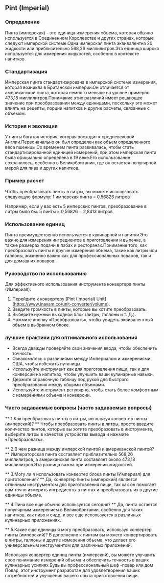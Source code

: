 ## Pint (Imperial)

### Определение
Пинта (имперская) - это единица измерения объема, которая обычно используется в Соединенном Королевстве и других странах, которые следуют имперской системе.Одна имперская пинта эквивалентна 20 жидкости или приблизительно 568,26 миллилитров.Эта единица широко используется для измерения жидкостей, особенно в контексте напитков.

### Стандартизация
Имперская пинта стандартизирована в имперской системе измерения, которая возникла в Британской империи.Он отличается от американской пинта, которая немного меньше на уровне примерно 473,18 миллилитров.Понимание этих различий имеет решающее значение при преобразовании между единицами, поскольку это может влиять на рецепты, порции напитков и другие расчеты, связанные с объемом.

### История и эволюция
У пинты богатая история, которая восходит к средневековой Англии.Первоначально он был определен как объем определенного веса пшеницы.Со временем пинта развивалась, чтобы стать стандартизированной единицей измерений, при этом имперская пинта была официально определена в 19 веке.Его использование сохранилось, особенно в Великобритании, где он остается популярной мерой для пива и других напитков.

### Пример расчет
Чтобы преобразовать пинты в литры, вы можете использовать следующую формулу:
1 имперская пинта = 0,56826 литров

Например, если у вас есть 5 имперских пинтов, преобразование в литры было бы:
5 пинты × 0,56826 = 2,8413 литров

### Использование единиц
Пинта преимущественно используется в кулинарной и напитки.Это важно для измерения ингредиентов в приготовлении и выпечке, а также размерах подачи в пабах и ресторанах.Понимание того, как преобразовать пинты в другие измерения объема, такие как литры или галлоны, жизненно важно как для профессиональных поваров, так и для домашних поваров.

### Руководство по использованию
Для эффективного использования инструмента конвертера пинты (Империал):
1. Перейдите к конвертеру [Pint (Imperial) Unit] (https://www.inayam.co/unit-converter/volume).
2. Введите громкость в пинты, которые вы хотите преобразовать.
3. Выберите нужный выходной блок (литры, галлоны и т. Д.).
4. Нажмите кнопку «Преобразовать», чтобы увидеть эквивалентный объем в выбранном блоке.

### лучшие практики для оптимального использования
- Всегда дважды проверяйте свои значения ввода, чтобы обеспечить точность.
- Ознакомьтесь с различиями между Империалом и измерениями США, чтобы избежать путаницы.
- Используйте инструмент как для приготовления пищи, так и для конверсий на напитках, чтобы улучшить ваши кулинарные навыки.
- Держите справочную таблицу под рукой для быстрого преобразования между общими объемами.
- Используйте инструмент регулярно, чтобы стать более комфортным с измерениями объема и конверсии.

### Часто задаваемые вопросы (часто задаваемые вопросы)

** 1.Как преобразовать пинты в литры, используя конвертер пинты (имперский)? **
Чтобы преобразовать пинты в литры, просто введите количество пинтов, которые вы хотите преобразовать в инструменте, выберите литры в качестве устройства вывода и нажмите «Преобразовать».

** 2.В чем разница между имперской пинтой и американской пинтой? **
Императорская пинта составляет приблизительно 568,26 миллилитров, а американская пинта составляет около 473,18 миллилитров.Эта разница важна при измерении жидкостей.

** 3.Могу ли я использовать конвертер блока пинты (Империал) для приготовления? **
Да, конвертер пинты (имперский) является отличным инструментом для приготовления пищи, так как он помогает вам точно измерить ингредиенты в пинтах и ​​преобразовать их в другие единицы объема.

** 4.Пина все еще обычно используется сегодня? **
Да, пинта остается популярным измерением в Великобритании, особенно для таких напитков, как пиво и сидр, и все еще используется в различных кулинарных приложениях.

** 5.Какие еще единицы я могу преобразовать, используя конвертер пинты (имперский)?
В дополнение к пинтам вы можете конвертировать в литры, галлоны и другие измерения объема, что делает его универсальным инструментом для различных приложений.

Используя конвертер единиц пинты (имперский), вы можете улучшить свое понимание измерений объема и обеспечить точность в ваших кулинарных усилиях.Будь вы профессиональный шеф -повар или дом Повар, этот инструмент разработан для удовлетворения ваших потребностей и улучшения вашего опыта приготовления пищи.